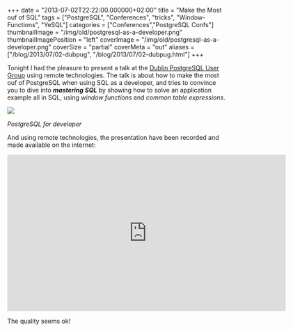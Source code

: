 +++
date = "2013-07-02T22:22:00.000000+02:00"
title = "Make the Most ouf of SQL"
tags = ["PostgreSQL", "Conferences", "tricks", "Window-Functions", "YeSQL"]
categories = ["Conferences","PostgreSQL Confs"]
thumbnailImage = "/img/old/postgresql-as-a-developer.png"
thumbnailImagePosition = "left"
coverImage = "/img/old/postgresql-as-a-developer.png"
coverSize = "partial"
coverMeta = "out"
aliases = ["/blog/2013/07/02-dubpug",
           "/blog/2013/07/02-dubpug.html"]
+++

Tonight I had the pleasure to present a talk at the
[Dublin PostgreSQL User Group](http://www.meetup.com/PostgreSQL-user-group-Ireland-ie-pug/) using remote technologies. The talk is about
how to make the most ouf of PostgreSQL when using SQL as a developer, and
tries to convince you to dive into 
***mastering SQL*** by showing how to solve an
application example all in SQL, using 
*window functions* and 
*common table
expressions*.


<div class="figure center dim-margin">
  <a href="/images/confs/postgresql-as-a-developer.pdf">
    <img src="/img/old/postgresql-as-a-developer.png">
  </a>
</div>

*PostgreSQL for developer*

And using remote technologies, the presentation have been recorded and made
available on the internet:


<iframe width="640" height="360" src="http://www.youtube.com/embed/wCsDTN8Jzms?feature=player_detailpage" frameborder="0" allowfullscreen></iframe>


The quality seems ok!
